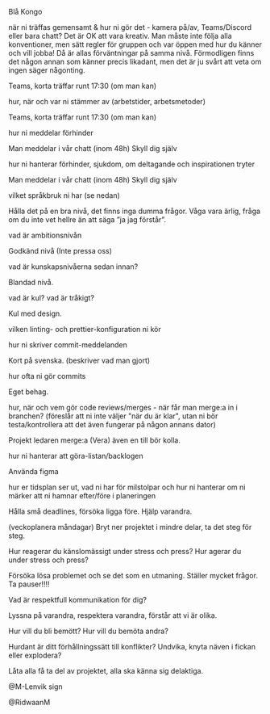 Blå Kongo

när ni träffas gemensamt & hur ni gör det - kamera på/av, Teams/Discord eller bara chatt? Det är OK att vara kreativ. Man måste inte följa alla konventioner, men sätt regler för gruppen och var öppen med hur du känner och vill jobba! Då är allas förväntningar på samma nivå. Förmodligen finns det någon annan som känner precis likadant, men det är ju svårt att veta om ingen säger någonting.

Teams, korta träffar runt 17:30 (om man kan)

hur, när och var ni stämmer av (arbetstider, arbetsmetoder)

Teams, korta träffar runt 17:30 (om man kan)

hur ni meddelar förhinder

Man meddelar i vår chatt (inom 48h) Skyll dig själv

hur ni hanterar förhinder, sjukdom, om deltagande och inspirationen tryter

Man meddelar i vår chatt (inom 48h) Skyll dig själv

vilket språkbruk ni har (se nedan)

Hålla det på en bra nivå, det finns inga dumma frågor. Våga vara ärlig, fråga om du inte vet hellre än att säga ”ja jag förstår”.

vad är ambitionsnivån

Godkänd nivå (Inte pressa oss)

vad är kunskapsnivåerna sedan innan?

Blandad nivå.

vad är kul? vad är tråkigt?

Kul med design.

vilken linting- och prettier-konfiguration ni kör

hur ni skriver commit-meddelanden

Kort på svenska. (beskriver vad man gjort)

hur ofta ni gör commits

Eget behag.

hur, när och vem gör code reviews/merges - när får man merge:a in i branchen? (föreslår att ni inte väljer "när du är klar", utan ni bör testa/kontrollera att det även fungerar på någon annans dator)

Projekt ledaren merge:a (Vera) även en till bör kolla.

hur ni hanterar att göra-listan/backlogen

Använda figma

hur er tidsplan ser ut, vad ni har för milstolpar och hur ni hanterar om ni märker att ni hamnar efter/före i planeringen

Hålla små deadlines, försöka ligga före. Hjälp varandra.

(veckoplanera måndagar) Bryt ner projektet i mindre delar, ta det steg för steg.

Hur reagerar du känslomässigt under stress och press? Hur agerar du under stress och press?

Försöka lösa problemet och se det som en utmaning. Ställer mycket frågor. Ta pauser!!!!

Vad är respektfull kommunikation för dig?

Lyssna på varandra, respektera varandra, förstår att vi är olika.

Hur vill du bli bemött? Hur vill du bemöta andra?

Hurdant är ditt förhållningssätt till konflikter? Undvika, knyta näven i fickan eller explodera?

Låta alla få ta del av projektet, alla ska känna sig delaktiga.



@M-Lenvik sign

@RidwaanM

